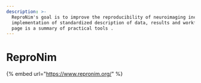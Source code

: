```yaml
---
description: >-
  ReproNim's goal is to improve the reproducibility of neuroimaging including
  implementation of standardized description of data, results and workflows.This
  page is a summary of practical tools .
---
```


# ReproNim

{% embed url="https://www.repronim.org/" %}




